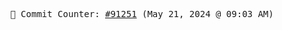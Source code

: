 <p align="center">
    <samp>
        📮 Commit Counter: <a href="https://github.com/Javascript-void0/Javascript-void0/commits/main">#91251</a> (May 21, 2024 @ 09:03 AM)
    </samp>
</p>